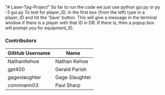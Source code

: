 "# Laser-Tag-Project" 
So far to run the code we just use python gui.py or py -3 gui.py
To test for player_ID, in the first box (from the left) type in a player_ID and hit the 'Save' button. This will give a message in the terminal window if there is a player with that ID in DB.
If there is, then a popup box will prompt you for equipment_ID.

### Contributors
| GitHub Username | Name           |
|-----------------|----------------|
| NathanKehoe     | Nathan Kehoe   |
| gpt400          | Gerald Parish  |
| gageslaughter   | Gage Slaughter |
| connmann03      | Paul Sharp     |